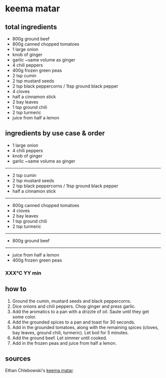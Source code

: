 # keema matar

## total ingredients

- 800g ground beef
- 800g canned chopped tomatoes
- 1 large onion
- knob of ginger
- garlic ~same volume as ginger
- 4 chili peppers
- 400g frozen green peas
- 2 tsp cumin
- 2 tsp mustard seeds
- 2 tsp black peppercorns / 1tsp ground black pepper
- 4 cloves
- half a cinnamon stick
- 2 bay leaves
- 1 tsp ground chili
- 2 tsp turmeric
- juice from half a lemon

## ingredients by use case & order

- 1 large onion
- 4 chili peppers
- knob of ginger
- garlic ~same volume as ginger
---
- 2 tsp cumin
- 2 tsp mustard seeds
- 2 tsp black peppercorns / 1tsp ground black pepper
- half a cinnamon stick
---
- 800g canned chopped tomatoes
- 4 cloves
- 2 bay leaves
- 1 tsp ground chili
- 2 tsp turmeric
---
- 800g ground beef
---
- juice from half a lemon
- 400g frozen green peas

### XXX°C YY min

## how to

1. Ground the cumin, mustard seeds and black peppercorns.
2. Dice onions and chili peppers. Chop ginger and press garlic.
3. Add the aromatics to a pan with a drizzle of oil. Saute until they get some color.
4. Add the grounded spices to a pan and toast for 30 seconds.
5. Add in the grounded tomatoes, along with the remaining spices (cloves, bay leaves, ground chili, turmeric). Let boil for 5 minutes.
6. Add the ground beef. Let simmer until cooked.
7. Add in the frozen peas and juice from half a lemon.

## sources

Ethan Chlebowski's [keema matar](https://www.youtube.com/watch?v=a3fMXjDQkrA).
